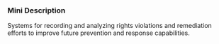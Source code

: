 ### Mini Description

Systems for recording and analyzing rights violations and remediation efforts to improve future prevention and response capabilities.
